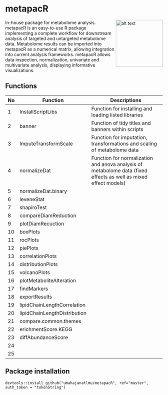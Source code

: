 
# metapacR 

<img src="https://github.com/umahajanatlmu/metapacR/blob/master/inst/figures/metapacR_sticker.png" alt="alt text" width="150" height="150" align="right">

In-house package for metabolome analysis.
metapacR is an easy-to-use R package implementing a complete workflow for downstream analysis of targeted and untargeted metabolome data. Metabolome results can be imported into metapacR as a numerical matrix, allowing integration into current analysis frameworks. metapacR allows data inspection, normalization, univariate and multivariate analysis, displaying informative visualizations.

## Functions

|  No |  Function | Descriptions |
|---|---|---|
| 1 | InstallScriptLibs   |  Function for installing and loading listed libraries |
| 2 | banner | Function of tidy titles and banners within scripts  |
| 3 | ImputeTransformScale |  Function for imputation, transformations and scaling of metabolome data |
| 4 |normalizeDat   | Function for normalization and anova analysis of metabolome data (fixed effects as well as mixed effect models)    |
| 5 |normalizeDat.binary   |   |
| 6 |leveneStat   |   |
| 7 |shapiroTest   |   |
| 8 |compareDiamReduction  |   |
| 9   |plotDiamRecuction  |   |
| 10  |boxPlots  |   |
| 11  |rocPlots   |   |
| 12  |piePlots   |   |
| 13  |correlationPlots   |   |
| 14  |distributionPlots  |   |
| 15  |volcanoPlots   |   |
| 16  |plotMetaboliteAlteration   |   |
| 17  |findMarkers   |   |
| 18  |exportResults   |   |
| 19  |lipidChainLengthCorrelation   |   |
| 20  |lipidChainLengthDistribution   |   |
| 21  |compare.common.themes  |   |
| 22  |erichmentScore.KEGG |   |
| 23  |diffAbundanceScore  |   |
| 24  |  |   |
| 25  | |   |

## Package installation
 ```{r}
devtools::install_github("umahajanatlmu/metapacR", ref="master", auth_token = "tokenString")
 ```
